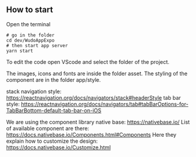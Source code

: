 
## How to start

Open the terminal

```
# go in the folder
cd dev/WudoAppExpo
# then start app server
yarn start
```

To edit the code open VScode and select the folder of the project.

The images, icons and fonts are inside the folder asset.
The styling of the component are in the folder app/style.

stack navigation style: https://reactnavigation.org/docs/navigators/stack#headerStyle
tab bar style: https://reactnavigation.org/docs/navigators/tab#tabBarOptions-for-TabBarBottom-default-tab-bar-on-iOS

We are using the component library native base: https://nativebase.io/
List of available component are there: https://docs.nativebase.io/Components.html#Components
Here they explain how to customize the design: https://docs.nativebase.io/Customize.html
